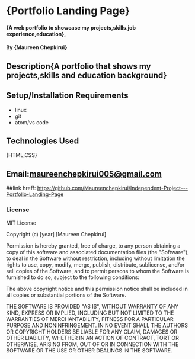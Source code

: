 # {Portfolio Landing Page}
#### {A web portfolio to showcase my projects,skills.job experience,education},
#### By **{Maureen Chepkirui}**
## Description{A portfolio that shows my projects,skills and education background}
## Setup/Installation Requirements
* linux
* git
* atom/vs code
## Technologies Used
{HTML,CSS}
## Email:maureenchepkirui005@gmail.com
##link hreff: https://github.com/Maureenchepkirui/Independent-Project---Portfolio-Landing-Page
### License
MIT License

Copyright (c) [year] [Maureen Chepkirui]

Permission is hereby granted, free of charge, to any person obtaining a copy
of this software and associated documentation files (the "Software"), to deal
in the Software without restriction, including without limitation the rights
to use, copy, modify, merge, publish, distribute, sublicense, and/or sell
copies of the Software, and to permit persons to whom the Software is
furnished to do so, subject to the following conditions:

The above copyright notice and this permission notice shall be included in all
copies or substantial portions of the Software.

THE SOFTWARE IS PROVIDED "AS IS", WITHOUT WARRANTY OF ANY KIND, EXPRESS OR
IMPLIED, INCLUDING BUT NOT LIMITED TO THE WARRANTIES OF MERCHANTABILITY,
FITNESS FOR A PARTICULAR PURPOSE AND NONINFRINGEMENT. IN NO EVENT SHALL THE
AUTHORS OR COPYRIGHT HOLDERS BE LIABLE FOR ANY CLAIM, DAMAGES OR OTHER
LIABILITY, WHETHER IN AN ACTION OF CONTRACT, TORT OR OTHERWISE, ARISING FROM,
OUT OF OR IN CONNECTION WITH THE SOFTWARE OR THE USE OR OTHER DEALINGS IN THE
SOFTWARE.

